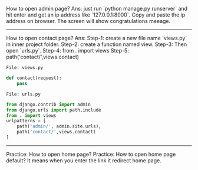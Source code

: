 <p>
How to open admin page?
Ans: just run `python manage.py runserver` and hit enter and get an ip address like `127.0.0.1:8000`. Copy and paste the ip address on browser. The screen will show congratulations meeage.
<hr>
How to open contact page?
Ans: 
Step-1: create a new file name `views.py` in inner project folder.
Step-2: create a function named view. 
Step-3: Then open `urls.py`.
Step-4: from . import views
Step-5: path('contact/',views.contact)

`File: views.py`

```py  
def contact(request):
    pass
```

`File: urls.py`

```py
from django.contrib import admin
from django.urls import path,include
from . import views
urlpatterns = [
    path('admin/', admin.site.urls),
    path('contact/',views.contact)
]
```
<hr>
Practice: How to open home page?
Practice: How to open home page default? It means when you enter the link it redirect home page.

</p>